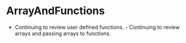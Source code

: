 # ArrayAndFunctions
- Continuing to review user defined functions. - Continuing to review arrays and passing arrays to functions.

